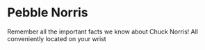# Pebble Norris

Remember all the important facts we know about Chuck Norris!
All conveniently located on your wrist
